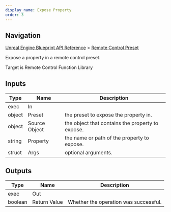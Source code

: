 ```yaml
---
display_name: Expose Property
order: 3
---
```

## Navigation

[Unreal Engine Blueprint API Reference](https://dev.epicgames.com/documentation/en-us/unreal-engine/BlueprintAPI) > [Remote Control Preset](https://dev.epicgames.com/documentation/en-us/unreal-engine/BlueprintAPI/RemoteControlPreset)

Expose a property in a remote control preset.

Target is Remote Control Function Library

## Inputs

| Type | Name | Description |
| --- | --- | --- |
| exec | In |  |
| object | Preset | the preset to expose the property in. |
| object | Source Object | the object that contains the property to expose. |
| string | Property | the name or path of the property to expose. |
| struct | Args | optional arguments. |

## Outputs

| Type | Name | Description |
| --- | --- | --- |
| exec | Out |  |
| boolean | Return Value | Whether the operation was successful. |
